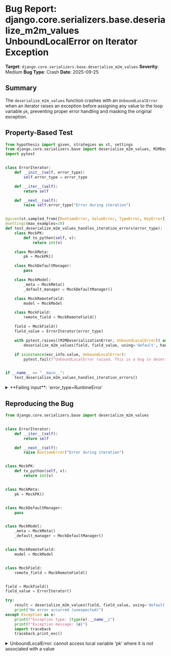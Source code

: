 # Bug Report: django.core.serializers.base.deserialize_m2m_values UnboundLocalError on Iterator Exception

**Target**: `django.core.serializers.base.deserialize_m2m_values`
**Severity**: Medium
**Bug Type**: Crash
**Date**: 2025-09-25

## Summary

The `deserialize_m2m_values` function crashes with an `UnboundLocalError` when an iterator raises an exception before assigning any value to the loop variable `pk`, preventing proper error handling and masking the original exception.

## Property-Based Test

```python
from hypothesis import given, strategies as st, settings
from django.core.serializers.base import deserialize_m2m_values, M2MDeserializationError
import pytest


class ErrorIterator:
    def __init__(self, error_type):
        self.error_type = error_type

    def __iter__(self):
        return self

    def __next__(self):
        raise self.error_type("Error during iteration")


@given(st.sampled_from([RuntimeError, ValueError, TypeError, KeyError]))
@settings(max_examples=20)
def test_deserialize_m2m_values_handles_iteration_errors(error_type):
    class MockPK:
        def to_python(self, v):
            return int(v)

    class MockMeta:
        pk = MockPK()

    class MockDefaultManager:
        pass

    class MockModel:
        _meta = MockMeta()
        _default_manager = MockDefaultManager()

    class MockRemoteField:
        model = MockModel

    class MockField:
        remote_field = MockRemoteField()

    field = MockField()
    field_value = ErrorIterator(error_type)

    with pytest.raises((M2MDeserializationError, UnboundLocalError)) as exc_info:
        deserialize_m2m_values(field, field_value, using='default', handle_forward_references=False)

    if isinstance(exc_info.value, UnboundLocalError):
        pytest.fail(f"UnboundLocalError raised. This is a bug in deserialize_m2m_values.")


if __name__ == "__main__":
    test_deserialize_m2m_values_handles_iteration_errors()
```

<details>

<summary>
**Failing input**: `error_type=RuntimeError`
</summary>
```
Traceback (most recent call last):
  File "/home/npc/pbt/agentic-pbt/worker_/28/hypo.py", line 51, in <module>
    test_deserialize_m2m_values_handles_iteration_errors()
    ~~~~~~~~~~~~~~~~~~~~~~~~~~~~~~~~~~~~~~~~~~~~~~~~~~~~^^
  File "/home/npc/pbt/agentic-pbt/worker_/28/hypo.py", line 18, in test_deserialize_m2m_values_handles_iteration_errors
    @settings(max_examples=20)
                   ^^^
  File "/home/npc/miniconda/lib/python3.13/site-packages/hypothesis/core.py", line 2124, in wrapped_test
    raise the_error_hypothesis_found
  File "/home/npc/pbt/agentic-pbt/worker_/28/hypo.py", line 47, in test_deserialize_m2m_values_handles_iteration_errors
    pytest.fail(f"UnboundLocalError raised. This is a bug in deserialize_m2m_values.")
    ~~~~~~~~~~~^^^^^^^^^^^^^^^^^^^^^^^^^^^^^^^^^^^^^^^^^^^^^^^^^^^^^^^^^^^^^^^^^^^^^^^
  File "/home/npc/miniconda/lib/python3.13/site-packages/_pytest/outcomes.py", line 177, in fail
    raise Failed(msg=reason, pytrace=pytrace)
Failed: UnboundLocalError raised. This is a bug in deserialize_m2m_values.
Falsifying example: test_deserialize_m2m_values_handles_iteration_errors(
    error_type=RuntimeError,
)
```
</details>

## Reproducing the Bug

```python
from django.core.serializers.base import deserialize_m2m_values


class ErrorIterator:
    def __iter__(self):
        return self

    def __next__(self):
        raise RuntimeError("Error during iteration")


class MockPK:
    def to_python(self, v):
        return int(v)


class MockMeta:
    pk = MockPK()


class MockDefaultManager:
    pass


class MockModel:
    _meta = MockMeta()
    _default_manager = MockDefaultManager()


class MockRemoteField:
    model = MockModel


class MockField:
    remote_field = MockRemoteField()


field = MockField()
field_value = ErrorIterator()

try:
    result = deserialize_m2m_values(field, field_value, using='default', handle_forward_references=False)
    print("No error occurred (unexpected)")
except Exception as e:
    print(f"Exception type: {type(e).__name__}")
    print(f"Exception message: {e}")
    import traceback
    traceback.print_exc()
```

<details>

<summary>
UnboundLocalError: cannot access local variable 'pk' where it is not associated with a value
</summary>
```
Traceback (most recent call last):
  File "/home/npc/miniconda/lib/python3.13/site-packages/django/core/serializers/base.py", line 353, in deserialize_m2m_values
    for pk in pks_iter:
              ^^^^^^^^
  File "/home/npc/pbt/agentic-pbt/worker_/28/repo.py", line 9, in __next__
    raise RuntimeError("Error during iteration")
RuntimeError: Error during iteration

During handling of the above exception, another exception occurred:

Traceback (most recent call last):
  File "/home/npc/pbt/agentic-pbt/worker_/28/repo.py", line 42, in <module>
    result = deserialize_m2m_values(field, field_value, using='default', handle_forward_references=False)
  File "/home/npc/miniconda/lib/python3.13/site-packages/django/core/serializers/base.py", line 360, in deserialize_m2m_values
    raise M2MDeserializationError(e, pk)
                                     ^^
UnboundLocalError: cannot access local variable 'pk' where it is not associated with a value
Exception type: UnboundLocalError
Exception message: cannot access local variable 'pk' where it is not associated with a value
```
</details>

## Why This Is A Bug

This violates Django's error handling contract for deserialization. The `M2MDeserializationError` class is specifically designed to wrap exceptions with context about the problematic value, as documented in its constructor which expects both `original_exc` and `pk` parameters. When the iterator raises an exception on its first `__next__()` call (line 353), the loop variable `pk` is never assigned a value. The exception handler at line 360 then attempts to reference this undefined `pk` variable, causing an `UnboundLocalError` instead of the intended `M2MDeserializationError`.

This breaks the documented error propagation chain where M2MDeserializationError should be caught by the caller and re-wrapped as `DeserializationError.WithData` (as seen in base.py:284-286). Instead, users receive a confusing UnboundLocalError that completely masks the original exception, making it impossible to diagnose the actual problem in their data or iterators.

## Relevant Context

The `deserialize_m2m_values` function is part of Django's core serialization framework, used extensively by the `loaddata` management command and fixture loading during tests. The function processes many-to-many field values during deserialization, supporting both natural keys and primary keys.

The bug affects real-world scenarios including:
- Loading fixtures with corrupted M2M data
- Database connection issues during deserialization
- Custom iterators that validate data before yielding values
- Mock objects used in testing that simulate error conditions

The M2MDeserializationError class definition at `/home/npc/pbt/agentic-pbt/envs/django_env/lib/python3.13/site-packages/django/core/serializers/base.py:40-45` shows it expects both parameters to be available for proper error reporting.

## Proposed Fix

```diff
--- a/django/core/serializers/base.py
+++ b/django/core/serializers/base.py
@@ -350,6 +350,7 @@ def deserialize_m2m_values(field, field_value, using, handle_forward_references
         raise M2MDeserializationError(e, field_value)
     try:
         values = []
+        pk = None
         for pk in pks_iter:
             values.append(m2m_convert(pk))
         return values
@@ -357,7 +358,7 @@ def deserialize_m2m_values(field, field_value, using, handle_forward_references
         if isinstance(e, ObjectDoesNotExist) and handle_forward_references:
             return DEFER_FIELD
         else:
-            raise M2MDeserializationError(e, pk)
+            raise M2MDeserializationError(e, pk if pk is not None else field_value)
```